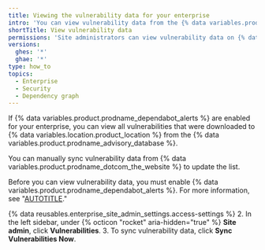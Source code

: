 ```yaml
---
title: Viewing the vulnerability data for your enterprise
intro: 'You can view vulnerability data from the {% data variables.product.prodname_advisory_database %} on {% data variables.location.product_location %}.'
shortTitle: View vulnerability data
permissions: 'Site administrators can view vulnerability data on {% data variables.location.product_location %}.'
versions:
  ghes: '*'
  ghae: '*'
type: how_to
topics:
  - Enterprise
  - Security
  - Dependency graph
---
```


If {% data variables.product.prodname_dependabot_alerts %} are enabled for your enterprise, you can view all vulnerabilities that were downloaded to {% data variables.location.product_location %} from the {% data variables.product.prodname_advisory_database %}.

You can manually sync vulnerability data from {% data variables.product.prodname_dotcom_the_website %} to update the list.

Before you can view vulnerability data, you must enable {% data variables.product.prodname_dependabot_alerts %}. For more information, see "[AUTOTITLE](/admin/configuration/configuring-github-connect/enabling-dependabot-for-your-enterprise)."

{% data reusables.enterprise_site_admin_settings.access-settings %}
2. In the left sidebar, under {% octicon "rocket" aria-hidden="true" %} **Site admin**, click **Vulnerabilities**.
3. To sync vulnerability data, click **Sync Vulnerabilities Now**.
